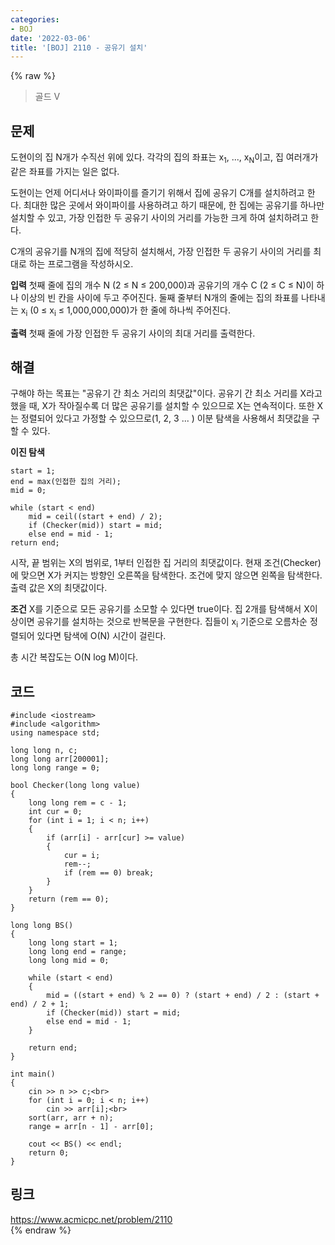```yaml
---
categories:
- BOJ
date: '2022-03-06'
title: '[BOJ] 2110 - 공유기 설치'
---
```


{% raw %}
> 골드 V<br>

## 문제
도현이의 집 N개가 수직선 위에 있다. 각각의 집의 좌표는 x<sub>1</sub>, ..., x<sub>N</sub>이고, 집 여러개가 같은 좌표를 가지는 일은 없다.

도현이는 언제 어디서나 와이파이를 즐기기 위해서 집에 공유기 C개를 설치하려고 한다. 최대한 많은 곳에서 와이파이를 사용하려고 하기 때문에, 한 집에는 공유기를 하나만 설치할 수 있고, 가장 인접한 두 공유기 사이의 거리를 가능한 크게 하여 설치하려고 한다.

C개의 공유기를 N개의 집에 적당히 설치해서, 가장 인접한 두 공유기 사이의 거리를 최대로 하는 프로그램을 작성하시오.

**입력**
첫째 줄에 집의 개수 N (2 ≤ N ≤ 200,000)과 공유기의 개수 C (2 ≤ C ≤ N)이 하나 이상의 빈 칸을 사이에 두고 주어진다. 둘째 줄부터 N개의 줄에는 집의 좌표를 나타내는 x<sub>i</sub>  (0 ≤ x<sub>i</sub>  ≤ 1,000,000,000)가 한 줄에 하나씩 주어진다.<br>

**출력**
첫째 줄에 가장 인접한 두 공유기 사이의 최대 거리를 출력한다.

##  해결
구해야 하는 목표는 "공유기 간 최소 거리의 최댓값"이다. 공유기 간 최소 거리를 X라고 했을 때, X가 작아질수록 더 많은 공유기를 설치할 수 있으므로 X는 연속적이다. 또한 X는 정렬되어 있다고 가정할 수 있으므로(1, 2, 3 ... ) 이분 탐색을 사용해서 최댓값을 구할 수 있다.

**이진 탐색**
```
start = 1;
end = max(인접한 집의 거리);
mid = 0;

while (start < end)
	mid = ceil((start + end) / 2);
	if (Checker(mid)) start = mid;
	else end = mid - 1;
return end;
```
시작, 끝 범위는 X의 범위로, 1부터 인접한 집 거리의 최댓값이다. 현재 조건(Checker)에 맞으면 X가 커지는 방향인 오른쪽을 탐색한다. 조건에 맞지 않으면 왼쪽을 탐색한다. 출력 값은 X의 최댓값이다.

**조건**
X를 기준으로 모든 공유기를 소모할 수 있다면 true이다.
집 2개를 탐색해서 X이상이면 공유기를 설치하는 것으로 반복문을 구현한다. 집들이 x<sub>i</sub> 기준으로 오름차순 정렬되어 있다면 탐색에 O(N) 시간이 걸린다.<br>

총 시간 복잡도는 O(N log M)이다.

## 코드
```
#include <iostream>
#include <algorithm>
using namespace std;

long long n, c;
long long arr[200001];
long long range = 0;

bool Checker(long long value)
{
	long long rem = c - 1;
	int cur = 0;
	for (int i = 1; i < n; i++)
	{
		if (arr[i] - arr[cur] >= value)
		{
			cur = i;
			rem--;
			if (rem == 0) break;
		}
	}
	return (rem == 0);
}

long long BS()
{
	long long start = 1;
	long long end = range;
	long long mid = 0;

	while (start < end)
	{
		mid = ((start + end) % 2 == 0) ? (start + end) / 2 : (start + end) / 2 + 1;
		if (Checker(mid)) start = mid;
		else end = mid - 1;
	}

	return end;
}

int main()
{
	cin >> n >> c;<br>
	for (int i = 0; i < n; i++)
		cin >> arr[i];<br>
	sort(arr, arr + n);
	range = arr[n - 1] - arr[0];

	cout << BS() << endl;
	return 0;
}
```

## 링크
https://www.acmicpc.net/problem/2110<br>
{% endraw %}
